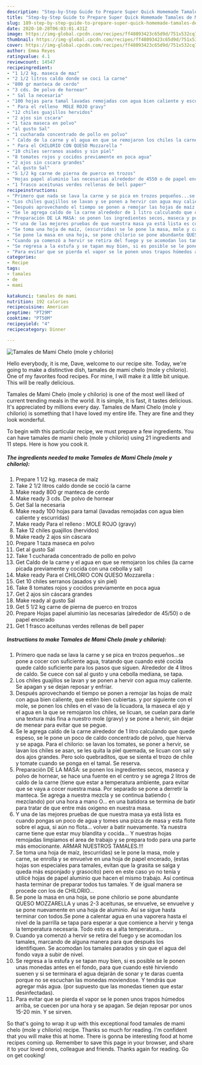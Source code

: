 ```yaml
---
description: "Step-by-Step Guide to Prepare Super Quick Homemade Tamales de Mami Chelo (mole y chilorio)"
title: "Step-by-Step Guide to Prepare Super Quick Homemade Tamales de Mami Chelo (mole y chilorio)"
slug: 189-step-by-step-guide-to-prepare-super-quick-homemade-tamales-de-mami-chelo-mole-y-chilorio
date: 2020-10-28T06:03:01.431Z
image: https://img-global.cpcdn.com/recipes/ff48093423c65d9d/751x532cq70/tamales-de-mami-chelo-mole-y-chilorio-foto-principal.jpg
thumbnail: https://img-global.cpcdn.com/recipes/ff48093423c65d9d/751x532cq70/tamales-de-mami-chelo-mole-y-chilorio-foto-principal.jpg
cover: https://img-global.cpcdn.com/recipes/ff48093423c65d9d/751x532cq70/tamales-de-mami-chelo-mole-y-chilorio-foto-principal.jpg
author: Emma Reyes
ratingvalue: 4.1
reviewcount: 14547
recipeingredient:
- "1 1/2 kg. maseca de maz"
- "2 1/2 litros caldo donde se coci la carne"
- "800 gr manteca de cerdo"
- "3 cds. De polvo de hornear"
- " Sal la necesaria"
- "100 hojas para tamal lavadas remojadas con agua bien caliente y escurridas"
- " Para el relleno  MOLE ROJO gravy"
- "12 chiles guajillos hervidos"
- "2 ajos sin cscara"
- "1 taza maseca en polvo"
- "al gusto Sal"
- "1 cucharada concentrado de pollo en polvo"
- " Caldo de la carne y el agua en que se remojaron los chiles la carne picada previamente y cocida con una cebolla y sal"
- " Para el CHILORIO CON QUESO Mozzarella "
- "10 chiles serranos asados y sin piel"
- "8 tomates rojos y cocidos previamente en poca agua"
- "2 ajos sin cscara grandes"
- "al gusto Sal"
- "5 1/2 kg carne de pierna de puerco en trozos"
- "Hojas papel aluminio las necesarias alrededor de 4550 o de papel encerado"
- "1 frasco aceitunas verdes rellenas de bell paper"
recipeinstructions:
- "Primero que nada se lava la carne y se pica en trozos pequeños...se pone a cocer con suficiente agua, tratando que cuando esté cocida quede caldo suficiente para los pasos que siguen. Alrededor de 4 litros de caldo. Se cuece con sal al gusto y una cebolla mediana, se tapa."
- "Los chiles guajillos se lavan y se ponen a hervir con agua muy caliente. Se apagan y se dejan reposar y enfriar."
- "Después aprovechando el tiempo se ponen a remojar las hojas de maíz con agua bien caliente, que estén bien cubiertas. y por siguiente con el mole, se ponen los chiles en el vaso de la licuadora, la maseca el ajo y el agua en la que se remojaron los chiles, se licuan, se cuelan para darle una textura más fina a nuestro mole (gravy) y se pone a hervir, sin dejar de menear para evitar que se pegue."
- "Se le agrega caldo de la carne alrededor de 1 litro calculando que quede espeso, se le pone un poco de caldo concentrado de polvo, que hierva y se apaga. Para el chilorio: se lavan los tomates, se poner a hervir, se lavan los chiles se asan, se les quita la piel quemada, se licuan con sal y dos ajos grandes. Pero solo quebraditos, que se sienta el trozo de chile y tomate cuando se ponga en el tamal. Se reserva."
- "Preparación DE LA MASA: se ponen los ingredientes secos, maseca y polvo de hornear, se hace una fuente en el centro y se agrega 2 litros de caldo de la carne (tiene que estar a temperatura ambiente, para evitar que se vaya a cocer nuestra masa. Por separado se pone a derretir la manteca. Se agrega a nuestra mezcla y se continua batiendo ( mezclando) por una hora a mano O... en una batidora se termina de batir para tratar de que entre más oxigeno en nuestra masa."
- "Y una de las mejores pruebas de que nuestra masa ya está lista es cuando pongas un poco de agua y tomes una pizca de masa y esta flote sobre el agua, si aún no flota... volver a batir nuevamente. Ya nuestra carne tiene que estar muy blandita y cocida... Y nuestras hojas remojadas limpiamos el area de trabajo y se prepara todo para una parte más emocionante. ARMAR NUESTROS TAMALES.!!!"
- "Se toma una hoja de maíz, (escurridas) se le pone la masa, mole y carne, se enrolla y se envuelve en una hoja de papel encerado, (estas hojas son especiales para tamales, evitan que la grasita se salga y queda más esponjado y grasocito) pero en este caso yo no tenía y utilicé hojas de papel aluminio que hacen el mismo trabajo. Así continua hasta terminar de preparar todos tus tamales. Y de igual manera se procede con los de CHILORIO..."
- "Se pone la masa en una hoja, se pone chilorio se pone abundante QUESO MOZZARELLA y unas 2-3 aceitunas, se envuelve, se envuelve y se pone nuevamente en una hoja de aluminio. Así se sigue hasta terminar con todos.Se pone a calentar agua en una vaporera hasta el nivel de la parrilla se tapa para esperar a que comience a hervir y tenga la temperatura necesaria. Todo esto es a alta temperatura..."
- "Cuando ya comenzó a hervir se retira del fuego y se acomodan los tamales, marcando de alguna manera para que después los identifiquen. Se acomodan los tamales parados y sin que el agua del fondo vaya a subir de nivel."
- "Se regresa a la estufa y se tapan muy bien, si es posible se le ponen unas monedas antes en el fondo, para que cuando esté hirviendo suenen y si se terminara el agua dejarán de sonar y te daras cuenta porque no se escuchan las monedas moviendose. Y tendrás que agregar más agua. (por supuesto que las monedas tienen que estar desinfectadas)."
- "Para evitar que se pierda el vapor se le ponen unos trapos húmedos arriba, se cuecen por una hora y se apagan. Se dejan reposar por unos 15-20 min. Y se sirven."
categories:
- Recipe
tags:
- tamales
- de
- mami

katakunci: tamales de mami 
nutrition: 192 calories
recipecuisine: American
preptime: "PT29M"
cooktime: "PT50M"
recipeyield: "4"
recipecategory: Dinner

---
```



![Tamales de Mami Chelo (mole y chilorio)](https://img-global.cpcdn.com/recipes/ff48093423c65d9d/751x532cq70/tamales-de-mami-chelo-mole-y-chilorio-foto-principal.jpg)

Hello everybody, it is me, Dave, welcome to our recipe site. Today, we're going to make a distinctive dish, tamales de mami chelo (mole y chilorio). One of my favorites food recipes. For mine, I will make it a little bit unique. This will be really delicious.



Tamales de Mami Chelo (mole y chilorio) is one of the most well liked of current trending meals in the world. It is simple, it is fast, it tastes delicious. It's appreciated by millions every day. Tamales de Mami Chelo (mole y chilorio) is something that I have loved my entire life. They are fine and they look wonderful.


To begin with this particular recipe, we must prepare a few ingredients. You can have tamales de mami chelo (mole y chilorio) using 21 ingredients and 11 steps. Here is how you cook it.

<!--inarticleads1-->

##### The ingredients needed to make Tamales de Mami Chelo (mole y chilorio):

1. Prepare 1 1/2 kg. maseca de maíz
1. Take 2 1/2 litros caldo donde se coció la carne
1. Make ready 800 gr manteca de cerdo
1. Make ready 3 cds. De polvo de hornear
1. Get  Sal la necesaria
1. Make ready 100 hojas para tamal (lavadas remojadas con agua bien caliente y escurridas)
1. Make ready  Para el relleno : MOLE ROJO (gravy)
1. Take 12 chiles guajillos (hervidos)
1. Make ready 2 ajos sin cáscara
1. Prepare 1 taza maseca en polvo
1. Get al gusto Sal
1. Take 1 cucharada concentrado de pollo en polvo
1. Get  Caldo de la carne y el agua en que se remojaron los chiles (la carne picada previamente y cocida con una cebolla y sal)
1. Make ready  Para el CHILORIO CON QUESO Mozzarella :
1. Get 10 chiles serranos (asados y sin piel)
1. Take 8 tomates rojos y cocidos previamente en poca agua
1. Get 2 ajos sin cáscara grandes
1. Make ready al gusto Sal
1. Get 5 1/2 kg carne de pierna de puerco en trozos
1. Prepare Hojas papel aluminio las necesarias (alrededor de 45/50) o de papel encerado
1. Get 1 frasco aceitunas verdes rellenas de bell paper




<!--inarticleads2-->

##### Instructions to make Tamales de Mami Chelo (mole y chilorio):

1. Primero que nada se lava la carne y se pica en trozos pequeños...se pone a cocer con suficiente agua, tratando que cuando esté cocida quede caldo suficiente para los pasos que siguen. Alrededor de 4 litros de caldo. Se cuece con sal al gusto y una cebolla mediana, se tapa.
1. Los chiles guajillos se lavan y se ponen a hervir con agua muy caliente. Se apagan y se dejan reposar y enfriar.
1. Después aprovechando el tiempo se ponen a remojar las hojas de maíz con agua bien caliente, que estén bien cubiertas. y por siguiente con el mole, se ponen los chiles en el vaso de la licuadora, la maseca el ajo y el agua en la que se remojaron los chiles, se licuan, se cuelan para darle una textura más fina a nuestro mole (gravy) y se pone a hervir, sin dejar de menear para evitar que se pegue.
1. Se le agrega caldo de la carne alrededor de 1 litro calculando que quede espeso, se le pone un poco de caldo concentrado de polvo, que hierva y se apaga. Para el chilorio: se lavan los tomates, se poner a hervir, se lavan los chiles se asan, se les quita la piel quemada, se licuan con sal y dos ajos grandes. Pero solo quebraditos, que se sienta el trozo de chile y tomate cuando se ponga en el tamal. Se reserva.
1. Preparación DE LA MASA: se ponen los ingredientes secos, maseca y polvo de hornear, se hace una fuente en el centro y se agrega 2 litros de caldo de la carne (tiene que estar a temperatura ambiente, para evitar que se vaya a cocer nuestra masa. Por separado se pone a derretir la manteca. Se agrega a nuestra mezcla y se continua batiendo ( mezclando) por una hora a mano O... en una batidora se termina de batir para tratar de que entre más oxigeno en nuestra masa.
1. Y una de las mejores pruebas de que nuestra masa ya está lista es cuando pongas un poco de agua y tomes una pizca de masa y esta flote sobre el agua, si aún no flota... volver a batir nuevamente. Ya nuestra carne tiene que estar muy blandita y cocida... Y nuestras hojas remojadas limpiamos el area de trabajo y se prepara todo para una parte más emocionante. ARMAR NUESTROS TAMALES.!!!
1. Se toma una hoja de maíz, (escurridas) se le pone la masa, mole y carne, se enrolla y se envuelve en una hoja de papel encerado, (estas hojas son especiales para tamales, evitan que la grasita se salga y queda más esponjado y grasocito) pero en este caso yo no tenía y utilicé hojas de papel aluminio que hacen el mismo trabajo. Así continua hasta terminar de preparar todos tus tamales. Y de igual manera se procede con los de CHILORIO...
1. Se pone la masa en una hoja, se pone chilorio se pone abundante QUESO MOZZARELLA y unas 2-3 aceitunas, se envuelve, se envuelve y se pone nuevamente en una hoja de aluminio. Así se sigue hasta terminar con todos.Se pone a calentar agua en una vaporera hasta el nivel de la parrilla se tapa para esperar a que comience a hervir y tenga la temperatura necesaria. Todo esto es a alta temperatura...
1. Cuando ya comenzó a hervir se retira del fuego y se acomodan los tamales, marcando de alguna manera para que después los identifiquen. Se acomodan los tamales parados y sin que el agua del fondo vaya a subir de nivel.
1. Se regresa a la estufa y se tapan muy bien, si es posible se le ponen unas monedas antes en el fondo, para que cuando esté hirviendo suenen y si se terminara el agua dejarán de sonar y te daras cuenta porque no se escuchan las monedas moviendose. Y tendrás que agregar más agua. (por supuesto que las monedas tienen que estar desinfectadas).
1. Para evitar que se pierda el vapor se le ponen unos trapos húmedos arriba, se cuecen por una hora y se apagan. Se dejan reposar por unos 15-20 min. Y se sirven.




So that's going to wrap it up with this exceptional food tamales de mami chelo (mole y chilorio) recipe. Thanks so much for reading. I'm confident that you will make this at home. There is gonna be interesting food at home recipes coming up. Remember to save this page in your browser, and share it to your loved ones, colleague and friends. Thanks again for reading. Go on get cooking!
